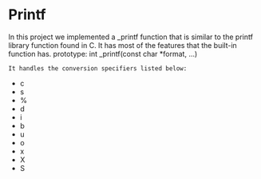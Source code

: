 # Printf

  In this project we implemented a _printf function that is similar to the printf library function found in C. It has most of the features that the built-in function has.
  prototype: int _printf(const char *format, ...)
  
    It handles the conversion specifiers listed below:
  - c
  - s
  - %
  - d
  - i
  - b
  - u
  - o
  - x
  - X
  - S

